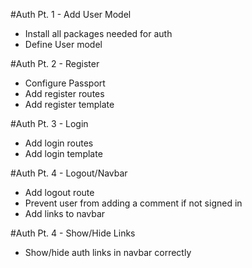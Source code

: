 #Auth Pt. 1 - Add User Model 
* Install all packages needed for auth
* Define User model 

#Auth Pt. 2 - Register 
* Configure Passport 
* Add register routes 
* Add register template 

#Auth Pt. 3 - Login 
* Add login routes 
* Add login template 

#Auth Pt. 4 - Logout/Navbar 
* Add logout route 
* Prevent user from adding a comment if not signed in 
* Add links to navbar 
 
#Auth Pt. 4 - Show/Hide Links 
* Show/hide auth links in navbar correctly 

